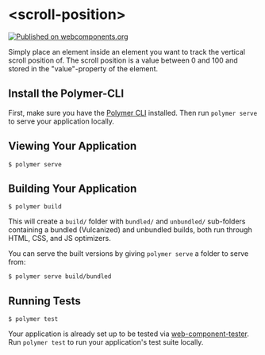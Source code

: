 # \<scroll-position\>

[![Published on webcomponents.org](https://img.shields.io/badge/webcomponents.org-published-blue.svg)](https://beta.webcomponents.org/element/florianfe/scroll-position)

Simply place an element inside an element you want to track the vertical scroll position of. The scroll position is a value between 0 and 100 and stored in the "value"-property of the element.

## Install the Polymer-CLI

First, make sure you have the [Polymer CLI](https://www.npmjs.com/package/polymer-cli) installed. Then run `polymer serve` to serve your application locally.

<!--
```
<custom-element-demo>
  <template is="dom-bind">

    <link rel="import" href="scroll-position.html">
    <link rel="import" href="https://polygit.org/components/polymer/polymer.html">
    <link rel="import" href="https://polygit.org/components/paper-progress/paper-progress.html">

    <style is="custom-style">

      .container
      {
        height: 300px;
        overflow: scroll;
        text-align: center;
      }

      paper-progress
      {
        width: 100%;
      }

    </style>

    <div class="container">
      <scroll-position value="{{value}}"></scroll-position>
      <img src="http://lorempixel.com/1080/1920" />
    </div>

    <br><br>

    <paper-progress value="[[value]]"></paper-progress>
  </template>
</custom-element-demo>
```
-->

## Viewing Your Application

```
$ polymer serve
```

## Building Your Application

```
$ polymer build
```

This will create a `build/` folder with `bundled/` and `unbundled/` sub-folders
containing a bundled (Vulcanized) and unbundled builds, both run through HTML,
CSS, and JS optimizers.

You can serve the built versions by giving `polymer serve` a folder to serve
from:

```
$ polymer serve build/bundled
```

## Running Tests

```
$ polymer test
```

Your application is already set up to be tested via [web-component-tester](https://github.com/Polymer/web-component-tester). Run `polymer test` to run your application's test suite locally.
